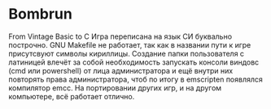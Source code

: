 # Bombrun
From Vintage Basic to C
Игра переписана на язык СИ буквально построчно.
GNU Makefile не работает, так как в названии пути к игре присутсвуют символы кириллицы. Создание папки пользователя с латиницей влечёт за собой необходимость запускать 
консоли виндовс (cmd или powershell) от лица администратора и ещё внутри них повторять права администратора, чтоб по итогу в emscripten появлялся компилятор emcc.
На портировании других игр, и на другом компьютере, всё работает отлично.
